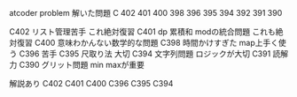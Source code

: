 atcoder problem
解いた問題 
C 402 401 400 398 396 395 394 392 391 390

C402 リスト管理苦手 これ絶対復習
C401 dp 累積和 modの統合問題 これも絶対復習
C400 意味わかんない数学的な問題
C398 時間かけすぎた map上手く使う
C396 苦手
C395 尺取り法 大切
C394 文字列問題 ロジックが大切
C391 読解力
C390 グリット問題 min maxが重要


解説あり
C402
C401
C400
C396
C395
C394